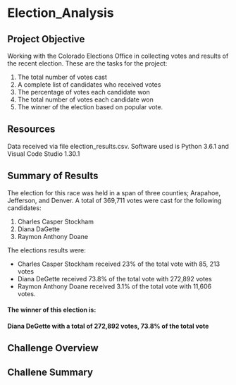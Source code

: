# Election_Analysis

## Project Objective
Working with the Colorado Elections Office in collecting votes and results of the recent election. These are the tasks for the project:

1. The total number of votes cast
2. A complete list of candidates who received votes
3. The percentage of votes each candidate won
4. The total number of votes each candidate won
5. The winner of the election based on popular vote.

## Resources
Data received via file election_results.csv.
Software used is Python 3.6.1 and Visual Code Studio 1.30.1

## Summary of Results
The election for this race was held in a span of three counties; Arapahoe, Jefferson, and Denver. A total of 369,711 votes were cast for the following candidates:
1. Charles Casper Stockham
2. Diana DaGette
3. Raymon Anthony Doane

The elections results were:
- Charles Casper Stockham received 23% of the total vote with 85, 213 votes
- Diana DeGette received 73.8% of the total vote with  272,892 votes
- Raymon Anthony Doane received 3.1% of the total vote with 11,606 votes.

#### The winner of this election is:
#### Diana DeGette with a total of 272,892 votes, 73.8% of the total vote

## Challenge Overview

## Challene Summary
